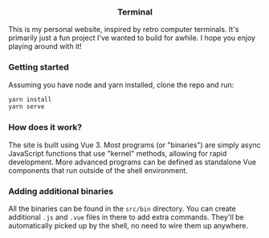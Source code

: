 <h3 align="center">Terminal</h3>
This is my personal website, inspired by retro computer terminals. It's primarily just a fun project I've wanted to build for awhile. I hope you enjoy playing around with it!

### Getting started
Assuming you have node and yarn installed, clone the repo and run:
```sh
yarn install
yarn serve
```

### How does it work?

The site is built using Vue 3. Most programs (or "binaries") are simply async JavaScript functions that use "kernel" methods, allowing for rapid development. More advanced programs can be defined as standalone Vue components that run outside of the shell environment.

### Adding additional binaries

All the binaries can be found in the `src/bin` directory. You can create additional `.js` and `.vue` files in there to add extra commands. They'll be automatically picked up by the shell, no need to wire them up anywhere.
